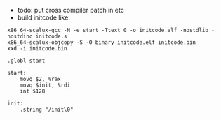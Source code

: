 - todo: put cross compiler patch in etc
- build initcode like:
```
x86_64-scalux-gcc -N -e start -Ttext 0 -o initcode.elf -nostdlib -nostdinc initcode.s
x86_64-scalux-objcopy -S -O binary initcode.elf initcode.bin
xxd -i initcode.bin
```

```
.globl start

start:
	movq $2, %rax
	movq $init, %rdi
	int $128

init:
	.string "/init\0"
```